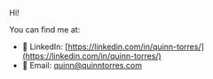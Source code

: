 Hi!

You can find me at:
- 💼 LinkedIn: [https://linkedin.com/in/quinn-torres/](https://linkedin.com/in/quinn-torres/)
- 📧 Email: [quinn@quinntorres.com](mailto:quinn@quinntorres.com)

